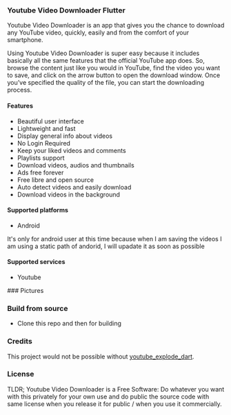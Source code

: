 ### Youtube Video Downloader Flutter
<p>Youtube Video Downloader is an app that gives you the chance to download any YouTube video, quickly, easily and from the comfort of your smartphone.

Using Youtube Video Downloader is super easy because it includes basically all the same features that the official YouTube app does. So, browse the content just like you would in YouTube, find the video you want to save, and click on the arrow button to open the download window. Once you’ve specified the quality of the file, you can start the downloading process.</p>

<h4>Features</h4>
<ul>
    <li>Beautiful user interface</li>
    <li>Lightweight and fast</li>
    <li>Display general info about videos</li>
    <li>No Login Required</li>
    <li>Keep your liked videos and comments</li>
    <li>Playlists support</li>
    <li>Download videos, audios and thumbnails</li>
    <li>Ads free forever</li>
    <li>Free libre and open source</li>
    <li> Auto detect videos and easily download</li>
    <li>Download videos in the background</li>
</ul>

<h4>Supported platforms</h4>

<ul>
    <li>Android</li>
</ul>
<p>It's only for android user at this time because when I am saving the videos I am using a static path of andorid, I will upadate it as soon as possible</p>

<h4>Supported services</h4>
<ul>
    <li>Youtube</li>
</ul>
### Pictures
<![1](https://github.com/ravitaak/Youtube-Video-Downloader/blob/master/assets/screenshots/1.jpg)>
<![2](https://github.com/ravitaak/Youtube-Video-Downloader/blob/master/assets/screenshots/2.jpg)>
<![3](https://github.com/ravitaak/Youtube-Video-Downloader/blob/master/assets/screenshots/3.jpg)>
<![4](https://github.com/ravitaak/Youtube-Video-Downloader/blob/master/assets/screenshots/4.jpg)>
<![5](https://github.com/ravitaak/Youtube-Video-Downloader/blob/master/assets/screenshots/5.jpg)>

### Build from source

- Clone this repo and then for building

### Credits

This project would not be possible without [youtube_explode_dart](https://github.com/Hexer10/youtube_explode_dart).

### License

TLDR;
Youtube Video Downloader is a Free Software: Do whatever you want with this privately for your own use and do public the source code with same license when you release it for public / when you use it commercially.
